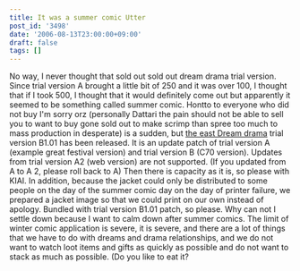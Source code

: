 ```yaml
---
title: It was a summer comic Utter
post_id: '3498'
date: '2006-08-13T23:00:00+09:00'
draft: false
tags: []
---
```


No way, I never thought that sold out sold out dream drama trial version. Since trial version A brought a little bit of 250 and it was over 100, I thought that if I took 500, I thought that it would definitely come out but apparently it seemed to be something called summer comic. Hontto to everyone who did not buy I'm sorry orz (personally Dattari the pain should not be able to sell you to want to buy gone sold out to make scrimp than spree too much to mass production in desperate) is a sudden, but [the east Dream drama](/!/thC/) trial version B1.01 has been released. It is an update patch of trial version A (example great festival version) and trial version B (C70 version). Updates from trial version A2 (web version) are not supported. (If you updated from A to A 2, please roll back to A) Then there is capacity as it is, so please with KIAI. In addition, because the jacket could only be distributed to some people on the day of the summer comic day on the day of printer failure, we prepared a jacket image so that we could print on our own instead of apology. Bundled with trial version B1.01 patch, so please. Why can not I settle down because I want to calm down after summer comics. The limit of winter comic application is severe, it is severe, and there are a lot of things that we have to do with dreams and drama relationships, and we do not want to watch loot items and gifts as quickly as possible and do not want to stack as much as possible. (Do you like to eat it?